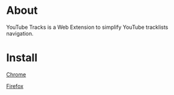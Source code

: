 # About
YouTube Tracks is a Web Extension to simplify YouTube tracklists navigation.
# Install
[Chrome](https://chrome.google.com/webstore/detail/youtube-tracks/nnamflhcppglfcfonpgpcjhehkpbfakp)

[Firefox](https://addons.mozilla.org/en-US/firefox/addon/youtube-tracks/)
